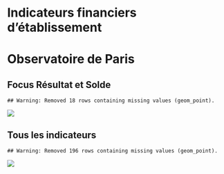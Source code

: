 Indicateurs financiers d’établissement
================

# Observatoire de Paris

## Focus Résultat et Solde

    ## Warning: Removed 18 rows containing missing values (geom_point).

![](/home/julien/repo/cpesr/RFC/Finances/Etablissements/observatoire_de_paris_files/figure-gfm/etab.focus-1.png)<!-- -->

## Tous les indicateurs

    ## Warning: Removed 196 rows containing missing values (geom_point).

![](/home/julien/repo/cpesr/RFC/Finances/Etablissements/observatoire_de_paris_files/figure-gfm/etab-1.png)<!-- -->
